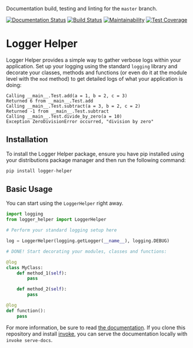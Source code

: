 Documentation build, testing and linting for the `master` branch.

[![Documentation Status][docs_badge]][docs] [![Build Status][build_badge]][build] [![Maintainability][maintainability_badge]][maintainability] [![Test Coverage][test_coverage_badge]][test_coverage]

Logger Helper
=============

Logger Helper provides a simple way to gather verbose logs within your
application. Set up your logging using the standard `logging` library and
decorate your classes, methods and functions (or even do it at the module
level with the `mod` method) to get detailed logs of what your application is
doing:

```
Calling __main__.Test.add(a = 1, b = 2, c = 3)
Returned 6 from __main__.Test.add
Calling __main__.Test.subtract(a = 3, b = 2, c = 2)
Returned -1 from __main__.Test.subtract
Calling __main__.Test.divide_by_zero(a = 10)
Exception ZeroDivisionError occurred, "division by zero"
```

Installation
------------

To install the Logger Helper package, ensure you have pip installed using your
distributions package manager and then run the following command:

```bash
pip install logger-helper
```

Basic Usage
-----------

You can start using the `LoggerHelper` right away.

```python
import logging
from logger_helper import LoggerHelper

# Perform your standard logging setup here

log = LoggerHelper(logging.getLogger(__name__), logging.DEBUG)

# DONE! Start decorating your modules, classes and functions:

@log
class MyClass:
    def method_1(self):
        pass

    def method_2(self):
        pass

@log
def function():
    pass
```

For more information, be sure to read [the documentation][docs]. If you clone
this repository and install [invoke][invoke], you can serve
the documentation locally with `invoke serve-docs`.


[docs]: http://logger-helper.readthedocs.io/en/latest/
[invoke]: http://www.pyinvoke.org
[build]: https://travis-ci.org/vimist/logger-helper
[maintainability]: https://codeclimate.com/github/vimist/logger-helper/maintainability
[test_coverage]: https://codeclimate.com/github/vimist/logger-helper/test_coverage

[docs_badge]: https://readthedocs.org/projects/logger-helper/badge/?version=latest
[build_badge]: https://travis-ci.org/vimist/logger-helper.svg?branch=master
[maintainability_badge]: https://api.codeclimate.com/v1/badges/17691babd47c3cc19e91/maintainability
[test_coverage_badge]: https://api.codeclimate.com/v1/badges/17691babd47c3cc19e91/test_coverage
